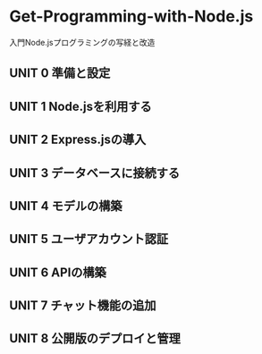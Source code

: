 # Get-Programming-with-Node.js
入門Node.jsプログラミングの写経と改造

## UNIT 0 準備と設定
## UNIT 1 Node.jsを利用する
## UNIT 2 Express.jsの導入
## UNIT 3 データベースに接続する
## UNIT 4 モデルの構築
## UNIT 5 ユーザアカウント認証
## UNIT 6 APIの構築
## UNIT 7 チャット機能の追加
## UNIT 8 公開版のデプロイと管理
